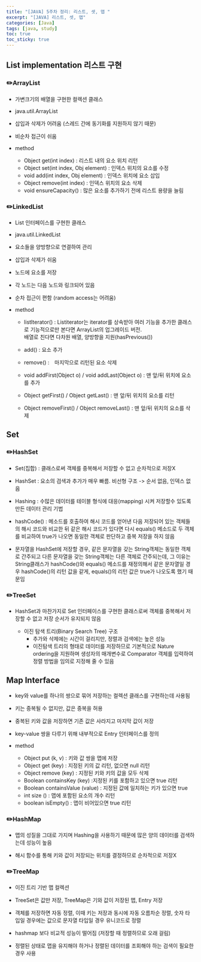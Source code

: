 ```yaml
---
title: "[JAVA] 5주차 정리: 리스트, 셋, 맵 "
excerpt: "[JAVA] 리스트, 셋, 맵"
categories: [Java]
tags: [java, study]
toc: true
toc_sticky: true
---
```


## List implementation 리스트 구현

### ✏️ArrayList
    
- 가변크기의 배열을 구현한 컬렉션 클래스
- java.util.ArrayList
- 삽입과 삭제가 어려움 (스레드 간에 동기화를 지원하지 않기 때문)
- 비순차 접근이 쉬움  
		
- method
	- Object get(int index) : 리스트 내의 요소 위치 리턴
	- Object set(int index, Obj element) : 인덱스 위치의 요소를 수정
	- void add(int index, Obj element) : 인덱스 위치에 요소 삽입
	- Object remove(int index) : 인덱스 위치의 요소 삭제
	- void ensureCapacity() : 많은 요소를 추가하기 전에 리스트 용량을 늘림  
  
  
### ✏️LinkedList

- List<E> 인터페이스를 구현한 클래스
- java.util.LinkedList  
- 요소들을 양방향으로 연결하여 관리  
- 삽입과 삭제가 쉬움  
- 노드에 요소를 저장
- 각 노드는 다음 노드와 링크되어 있음
- 순차 접근이 편함 (random access는 어려움)  
  
- method
	- listIterator() : Listiterator는 iterator를 상속받아 여러 기능을 추가한 클래스로 기능적으로만 본다면 ArrayList의 업그레이드 버전.  
	배열로 친다면 다차원 배열, 양방향을 지원(hasPrevious())  
		
    - add()	: 요소 추가  
	
    - remove() :　마지막으로 리턴된 요소 삭제  
		
    - void addFirst(Object o) / void addLast(Object o) : 맨 앞/뒤 위치에 요소를 추가
		
    - Object getFirst() / Object getLast() : 맨 앞/뒤 위치의 요소를 리턴  
		
    - Object removeFirst() / Object removeLast() : 맨 앞/뒤 위치의 요소를 삭제


## Set

### ✏️HashSet

+ Set(집합) : 클래스로써 객체를 중복해서 저장할 수 없고 순차적으로 저장X

+ HashSet : 요소의 검색과 추가가 매우 빠름. 비선형 구조 -> 순서 없음, 인덱스 없음
		  
+ Hashing : 수많은 데이터를 테이블 형식에 대응(mapping) 시켜 	저장할수 있도록 만든 데이터 관리 기법

+ hashCode() : 메소드를 호출하여 해시 코드를 얻어낸 다음 저장되어 있는 객체들의 해시 코드와 비교한 뒤 같은 해시 코드가 있다면 다시 equals() 메소드로 두 객체를 비교하여 true가 나오면 동일한 객체로 판단하고 중복 저장을 하지 않음  

- 문자열을 HashSet에 저장할 경우, 같은 문자열을 갖는 String객체는 동일한 객체로 간주되고 다른 문자열을 갖는 String객체는 다른 객체로 간주되는데, 그 이유는 String클래스가 hashCode()와 equals() 메소드를 재정의해서 같은 문자열일 경우 hashCode()의 리턴 값을 같게, equals()의 리턴 값은 true가 나오도록 했기 때문임

### ✏️TreeSet

+ HashSet과 마찬가지로 Set 인터페이스를 구현한 클래스로써 객체를 중복해서 저장할 수 없고 저장 순서가 유지되지 않음

	+ 이진 탐색 트리(Binary Search Tree) 구조
		- 추가와 삭제에는 시간이 걸리지만, 정렬과 검색에는 높은 성능
		- 이진탐색 트리의 형태로 데이터를 저장하므로 기본적으로 Nature ordering을 지원하며 생성자의 매개변수로 Comparator 객체를 입력하여 정렬 방법을 임의로 지정해 줄 수 있음

## Map Interface

- key와 value를 하나의 쌍으로 묶어 저장하는 컬렉션 클래스를 구현하는데 사용됨

- 키는 중복될 수 없지만, 값은 중복을 허용

- 중복된 키와 값을 저장하면 기존 값은 사라지고 마지막 값이 저장

- key-value 쌍을 다루기 위해 내부적으로 Entry 인터페이스를 정의

- method
	+ Object put (k, v) : 키와 값 쌍을 맵에 저장
	+ Object get (key) : 지정된 키의 값 리턴, 없으면 null 리턴
	+ Object remove (key) : 지정된 키와 키의 값을 모두 삭제
	+ Boolean containsKey (key) :지정된 키를 포함하고 있으면 true 리턴  
	+ Boolean containsValue (value) : 지정된 값에 일치하는 키가 있으면 true
	+ int size () : 맵에 포함된 요소의 개수 리턴
	+ boolean isEmpty() : 맵이 비어있으면 true 리턴
 
### ✏️HashMap

+ 맵의 성질을 그대로 가지며 Hashing을 사용하기 때문에 많은 양의 데이터를 검색하는데 성능이 높음

+ 해시 함수를 통해 키와 값이 저장되는 위치를 결정하므로 순차적으로 저장X

### ✏️TreeMap
	
- 이진 트리 기반 맵 컬렉션
- TreeSet은 값만 저장, TreeMap은 기와 값이 저장된 맵, Entry 저장
	
- 객체를 저장하면 자동 정렬, 이때 키는 저장과 동시에 자동 오름차순 정렬, 숫자 타입일 경우에는 값으로 문자열 타입일 경우 유니코드로 정렬
	
- hashmap 보다 비교적 성능이 떨어짐 (저장할 때 정렬하므로 오래 걸림)
	
- 정렬된 상태로 맵을 유지해야 하거나 정렬된 데이터를 조회해야 하는 검색이 필요한 경우 사용
